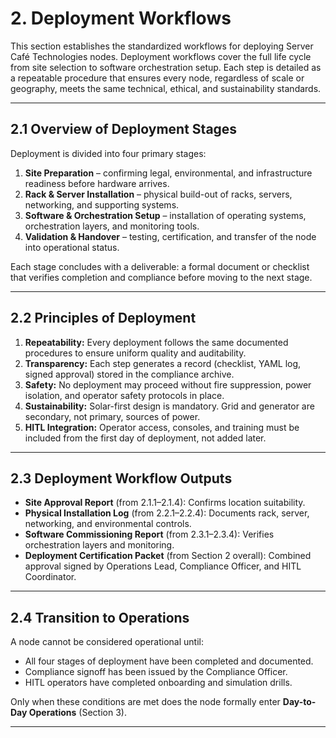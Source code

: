 # 2. Deployment Workflows

This section establishes the standardized workflows for deploying Server Café Technologies nodes. Deployment workflows cover the full life cycle from site selection to software orchestration setup. Each step is detailed as a repeatable procedure that ensures every node, regardless of scale or geography, meets the same technical, ethical, and sustainability standards.

---

## 2.1 Overview of Deployment Stages

Deployment is divided into four primary stages:

1. **Site Preparation** – confirming legal, environmental, and infrastructure readiness before hardware arrives.
2. **Rack & Server Installation** – physical build-out of racks, servers, networking, and supporting systems.
3. **Software & Orchestration Setup** – installation of operating systems, orchestration layers, and monitoring tools.
4. **Validation & Handover** – testing, certification, and transfer of the node into operational status.

Each stage concludes with a deliverable: a formal document or checklist that verifies completion and compliance before moving to the next stage.

---

## 2.2 Principles of Deployment

1. **Repeatability:** Every deployment follows the same documented procedures to ensure uniform quality and auditability.
2. **Transparency:** Each step generates a record (checklist, YAML log, signed approval) stored in the compliance archive.
3. **Safety:** No deployment may proceed without fire suppression, power isolation, and operator safety protocols in place.
4. **Sustainability:** Solar-first design is mandatory. Grid and generator are secondary, not primary, sources of power.
5. **HITL Integration:** Operator access, consoles, and training must be included from the first day of deployment, not added later.

---

## 2.3 Deployment Workflow Outputs

- **Site Approval Report** (from 2.1.1–2.1.4): Confirms location suitability.
- **Physical Installation Log** (from 2.2.1–2.2.4): Documents rack, server, networking, and environmental controls.
- **Software Commissioning Report** (from 2.3.1–2.3.4): Verifies orchestration layers and monitoring.
- **Deployment Certification Packet** (from Section 2 overall): Combined approval signed by Operations Lead, Compliance Officer, and HITL Coordinator.

---

## 2.4 Transition to Operations

A node cannot be considered operational until:
- All four stages of deployment have been completed and documented.
- Compliance signoff has been issued by the Compliance Officer.
- HITL operators have completed onboarding and simulation drills.

Only when these conditions are met does the node formally enter **Day-to-Day Operations** (Section 3).

---
